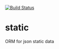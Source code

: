 [![Build Status](https://travis-ci.org/dsociative/static.png?branch=master)](https://travis-ci.org/dsociative/static)

static
======

ORM for json static data
